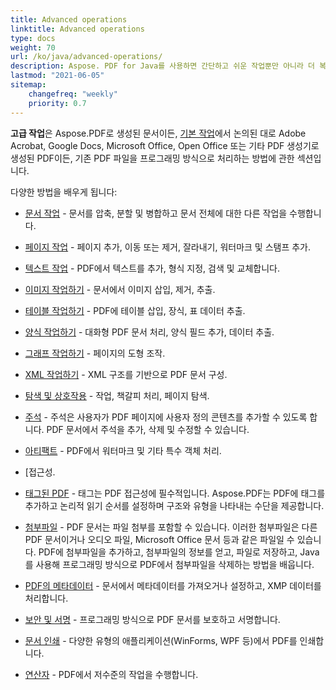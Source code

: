 ```yaml
---
title: Advanced operations 
linktitle: Advanced operations 
type: docs
weight: 70
url: /ko/java/advanced-operations/
description: Aspose. PDF for Java를 사용하면 간단하고 쉬운 작업뿐만 아니라 더 복잡한 목표도 달성할 수 있습니다. 
lastmod: "2021-06-05"
sitemap:
    changefreq: "weekly"
    priority: 0.7
---
```


**고급 작업**은 Aspose.PDF로 생성된 문서이든, [기본 작업](/pdf/ko/java/basic-operations)에서 논의된 대로 Adobe Acrobat, Google Docs, Microsoft Office, Open Office 또는 기타 PDF 생성기로 생성된 PDF이든, 기존 PDF 파일을 프로그래밍 방식으로 처리하는 방법에 관한 섹션입니다.

다양한 방법을 배우게 됩니다:

- [문서 작업](/pdf/ko/java/working-with-documents/) - 문서를 압축, 분할 및 병합하고 문서 전체에 대한 다른 작업을 수행합니다.
- [페이지 작업](/pdf/ko/java/working-with-pages/) - 페이지 추가, 이동 또는 제거, 잘라내기, 워터마크 및 스탬프 추가.

- [텍스트 작업](/pdf/ko/java/working-with-text/) - PDF에서 텍스트를 추가, 형식 지정, 검색 및 교체합니다.
- [이미지 작업하기](/pdf/ko/java/working-with-images/) - 문서에서 이미지 삽입, 제거, 추출.
- [테이블 작업하기](/pdf/ko/java/working-with-tables/) - PDF에 테이블 삽입, 장식, 표 데이터 추출.
- [양식 작업하기](/pdf/ko/java/working-with-forms/) - 대화형 PDF 문서 처리, 양식 필드 추가, 데이터 추출.
- [그래프 작업하기](/pdf/ko/java/graphs/) - 페이지의 도형 조작.
- [XML 작업하기](/pdf/ko/java/working-with-xml) - XML 구조를 기반으로 PDF 문서 구성.
- [탐색 및 상호작용](/pdf/ko/java/navigation-and-interaction/) - 작업, 책갈피 처리, 페이지 탐색.
- [주석](/pdf/ko/java/annotations/) - 주석은 사용자가 PDF 페이지에 사용자 정의 콘텐츠를 추가할 수 있도록 합니다. PDF 문서에서 주석을 추가, 삭제 및 수정할 수 있습니다.
- [아티팩트](/pdf/ko/java/artifacts/) - PDF에서 워터마크 및 기타 특수 객체 처리.
- [접근성.
 - [태그된 PDF](/pdf/ko/java/accessibility-tagged-pdf/) - 태그는 PDF 접근성에 필수적입니다. Aspose.PDF는 PDF에 태그를 추가하고 논리적 읽기 순서를 설정하며 구조와 유형을 나타내는 수단을 제공합니다.
- [첨부파일](/pdf/ko/java/attachments/) - PDF 문서는 파일 첨부를 포함할 수 있습니다. 이러한 첨부파일은 다른 PDF 문서이거나 오디오 파일, Microsoft Office 문서 등과 같은 파일일 수 있습니다. PDF에 첨부파일을 추가하고, 첨부파일의 정보를 얻고, 파일로 저장하고, Java를 사용해 프로그래밍 방식으로 PDF에서 첨부파일을 삭제하는 방법을 배웁니다.
- [PDF의 메타데이터](/pdf/ko/java/pdf-file-metadata/) - 문서에서 메타데이터를 가져오거나 설정하고, XMP 데이터를 처리합니다.
- [보안 및 서명](/pdf/ko/java/securing-and-signing/) - 프로그래밍 방식으로 PDF 문서를 보호하고 서명합니다.
- [문서 인쇄](/pdf/ko/java/print-pdf-file/) - 다양한 유형의 애플리케이션(WinForms, WPF 등)에서 PDF를 인쇄합니다.
- [연산자](/pdf/ko/java/operators/) - PDF에서 저수준의 작업을 수행합니다.